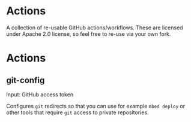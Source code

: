 # Actions

A collection of re-usable GitHub actions/workflows.
These are licensed under Apache 2.0 license, so feel free to re-use via your own fork.

# Actions
## git-config
Input: GitHub access token

Configures `git` redirects so that you can use for example `mbed deploy` or other tools that require `git` access to private repositories.
